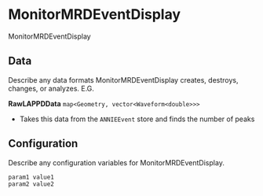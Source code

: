 # MonitorMRDEventDisplay

MonitorMRDEventDisplay

## Data

Describe any data formats MonitorMRDEventDisplay creates, destroys, changes, or analyzes. E.G.

**RawLAPPDData** `map<Geometry, vector<Waveform<double>>>`
* Takes this data from the `ANNIEEvent` store and finds the number of peaks


## Configuration

Describe any configuration variables for MonitorMRDEventDisplay.

```
param1 value1
param2 value2
```

